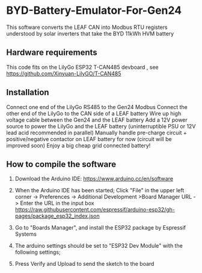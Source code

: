 # BYD-Battery-Emulator-For-Gen24
This software converts the LEAF CAN into Modbus RTU registers understood by solar inverters that take the BYD 11kWh HVM battery

## Hardware requirements
This code fits on the LilyGo ESP32 T-CAN485 devboard , see https://github.com/Xinyuan-LilyGO/T-CAN485

## Installation
Connect one end of the LilyGo RS485 to the Gen24 Modbus
Connect the other end of the LilyGo to the CAN side of a LEAF battery
Wire up high voltage cable between the Gen24 and the LEAF battery
Add a 12V power source to power the LilyGo and the LEAF battery (uninterruptible PSU or 12V lead acid recommended in parallel)
Manually handle pre-charge circuit + positive/negative contactor on LEAF battery for now (circuit will be improved soon)
Enjoy a big cheap grid connected battery!

## How to compile the software
1. Download the Arduino IDE: https://www.arduino.cc/en/software
2. When the Arduino IDE has been started;
Click "File" in the upper left corner -> Preferences -> Additional Development >Board Manager URL -> Enter the URL in the input box https://raw.githubusercontent.com/espressif/arduino-esp32/gh-pages/package_esp32_index.json
3. Go to "Boards Manager", and install the ESP32 package by Espressif Systems
4. The arduino settings should be set to "ESP32 Dev Module" with the following settings;

5. Press Verify and Upload to send the sketch to the board

